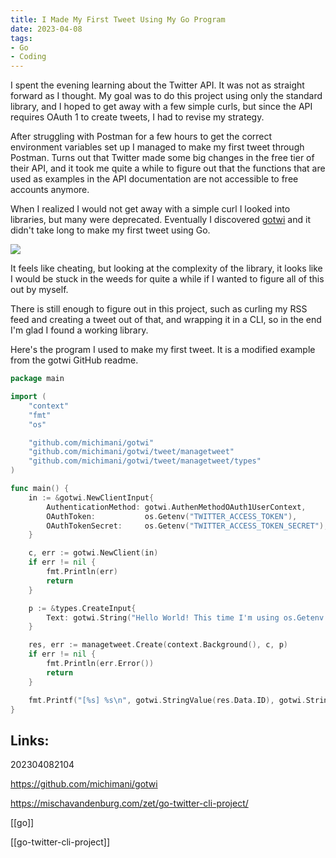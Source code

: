 ```yaml
---
title: I Made My First Tweet Using My Go Program
date: 2023-04-08
tags:
- Go
- Coding
---
```


I spent the evening learning about the Twitter API. It was not as straight forward as I thought. My goal was to do this project using only the standard library, and I hoped to get away with a few simple curls, but since the API requires OAuth 1 to create tweets, I had to revise my strategy.

After struggling with Postman for a few hours to get the correct environment variables set up I managed to make my first tweet through Postman. Turns out that Twitter made some big changes in the free tier of their API, and it took me quite a while to figure out that the functions that are used as examples in the API documentation are not accessible to free accounts anymore. 

When I realized I would not get away with a simple curl I looked into libraries, but many were deprecated. Eventually I discovered [gotwi](https://github.com/michimani/gotwi) and it didn't take long to make my first tweet using Go. 

![](/tweet.png)

It feels like cheating, but looking at the complexity of the library, it looks like I would be stuck in the weeds for quite a while if I wanted to figure all of this out by myself. 

There is still enough to figure out in this project, such as curling my RSS feed and creating a tweet out of that, and wrapping it in a CLI, so in the end I'm glad I found a working library.

Here's the program I used to make my first tweet. It is a modified example from the gotwi GitHub readme.

```go
package main

import (
	"context"
	"fmt"
	"os"

	"github.com/michimani/gotwi"
	"github.com/michimani/gotwi/tweet/managetweet"
	"github.com/michimani/gotwi/tweet/managetweet/types"
)

func main() {
	in := &gotwi.NewClientInput{
		AuthenticationMethod: gotwi.AuthenMethodOAuth1UserContext,
		OAuthToken:           os.Getenv("TWITTER_ACCESS_TOKEN"),
		OAuthTokenSecret:     os.Getenv("TWITTER_ACCESS_TOKEN_SECRET"),
	}

	c, err := gotwi.NewClient(in)
	if err != nil {
		fmt.Println(err)
		return
	}

	p := &types.CreateInput{
		Text: gotwi.String("Hello World! This time I'm using os.Getenv in my Go program to load the credentials.\n#go #coding #study #learning"),
	}

	res, err := managetweet.Create(context.Background(), c, p)
	if err != nil {
		fmt.Println(err.Error())
		return
	}

	fmt.Printf("[%s] %s\n", gotwi.StringValue(res.Data.ID), gotwi.StringValue(res.Data.Text))
}
```

## Links:

202304082104

https://github.com/michimani/gotwi

https://mischavandenburg.com/zet/go-twitter-cli-project/

[[go]]

[[go-twitter-cli-project]]

